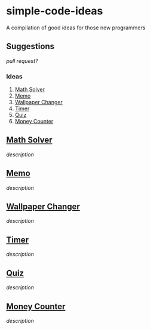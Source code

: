 # simple-code-ideas
A compilation of good ideas for those new programmers

## Suggestions
_pull request?_
### Ideas
1. [Math Solver](#math-solver)
2. [Memo](#memo)
3. [Wallpaper Changer](#wallpaper-changer)
4. [Timer](#timer)
5. [Quiz](#quiz)
6. [Money Counter](#money-counter)
## [Math Solver](https://github.com/dudushy/simple-code-ideas/tree/math-solver)
_description_

## [Memo](https://github.com/dudushy/simple-code-ideas/tree/memo)
_description_

## [Wallpaper Changer](https://github.com/dudushy/simple-code-ideas/tree/wallpaper-changer)
_description_

## [Timer](https://github.com/dudushy/simple-code-ideas/tree/timer)
_description_

## [Quiz](https://github.com/dudushy/simple-code-ideas/tree/quiz)
_description_

## [Money Counter](https://github.com/dudushy/simple-code-ideas/tree/money-counter)
_description_
